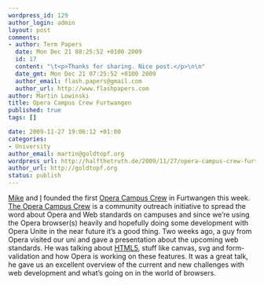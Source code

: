 ```yaml
--- 
wordpress_id: 129
author_login: admin
layout: post
comments: 
- author: Term Papers
  date: Mon Dec 21 08:25:52 +0100 2009
  id: 17
  content: "\t<p>Thanks for sharing. Nice post.</p>\n\n"
  date_gmt: Mon Dec 21 07:25:52 +0100 2009
  author_email: flash.papers@gmail.com
  author_url: http://www.flashpapers.com
author: Martin Lowinski
title: Opera Campus Crew Furtwangen
published: true
tags: []

date: 2009-11-27 19:06:12 +01:00
categories: 
- University
author_email: martin@goldtopf.org
wordpress_url: http://halfthetruth.de/2009/11/27/opera-campus-crew-furtwangen/
author_url: http://goldtopf.org
status: publish
---
```

<a href="http://my.opera.com/bluemikeDE/about/">Mike</a> and <a href="http://my.opera.com/mlowi/about/">I</a> founded the first <a href="http://my.opera.com/CampusCrew/blog/">Opera Campus Crew</a> in Furtwangen this week. <a href="http://www.opera.com/company/education/campuscrew/">The Opera Campus Crew</a> is a community outreach initiative to spread the word about Opera and  Web standards on campuses and since we&rsquo;re using the Opera browser(s)  heavily and hopefully doing some development with Opera Unite in the  near future it&rsquo;s a good thing. Two weeks ago, a guy from Opera visited  our uni and gave a presentation about the upcoming web standards. He was  talking about <a href="http://dev.w3.org/html5/spec/Overview.html">HTML5</a>,  stuff like canvas, svg and form-validation and how Opera is working on  these features. It was a great talk, he gave us an excellent overview of  the current and new challenges with web development and what&rsquo;s going on  in the world of browsers.
